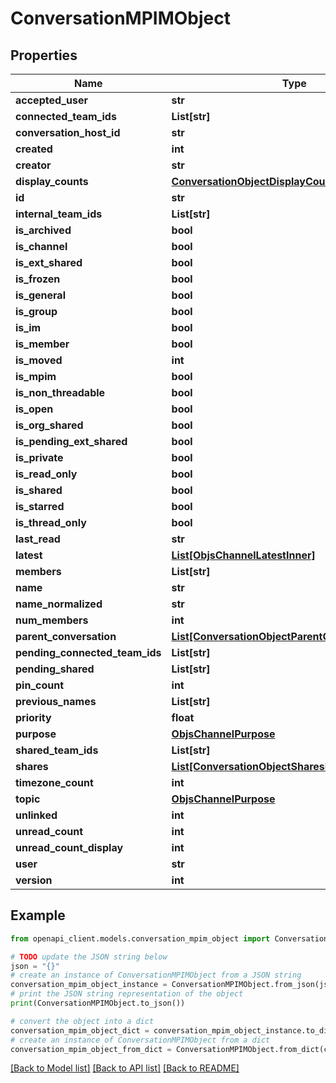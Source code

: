 # ConversationMPIMObject


## Properties

Name | Type | Description | Notes
------------ | ------------- | ------------- | -------------
**accepted_user** | **str** |  | [optional] 
**connected_team_ids** | **List[str]** |  | [optional] 
**conversation_host_id** | **str** |  | [optional] 
**created** | **int** |  | 
**creator** | **str** |  | 
**display_counts** | [**ConversationObjectDisplayCounts**](ConversationObjectDisplayCounts.md) |  | [optional] 
**id** | **str** |  | 
**internal_team_ids** | **List[str]** |  | [optional] 
**is_archived** | **bool** |  | 
**is_channel** | **bool** |  | 
**is_ext_shared** | **bool** |  | [optional] 
**is_frozen** | **bool** |  | [optional] 
**is_general** | **bool** |  | 
**is_group** | **bool** |  | 
**is_im** | **bool** |  | 
**is_member** | **bool** |  | [optional] 
**is_moved** | **int** |  | [optional] 
**is_mpim** | **bool** |  | 
**is_non_threadable** | **bool** |  | [optional] 
**is_open** | **bool** |  | [optional] 
**is_org_shared** | **bool** |  | 
**is_pending_ext_shared** | **bool** |  | [optional] 
**is_private** | **bool** |  | 
**is_read_only** | **bool** |  | [optional] 
**is_shared** | **bool** |  | 
**is_starred** | **bool** |  | [optional] 
**is_thread_only** | **bool** |  | [optional] 
**last_read** | **str** |  | [optional] 
**latest** | [**List[ObjsChannelLatestInner]**](ObjsChannelLatestInner.md) |  | [optional] 
**members** | **List[str]** |  | [optional] 
**name** | **str** |  | 
**name_normalized** | **str** |  | 
**num_members** | **int** |  | [optional] 
**parent_conversation** | [**List[ConversationObjectParentConversationInner]**](ConversationObjectParentConversationInner.md) |  | [optional] 
**pending_connected_team_ids** | **List[str]** |  | [optional] 
**pending_shared** | **List[str]** |  | [optional] 
**pin_count** | **int** |  | [optional] 
**previous_names** | **List[str]** |  | [optional] 
**priority** | **float** |  | [optional] 
**purpose** | [**ObjsChannelPurpose**](ObjsChannelPurpose.md) |  | 
**shared_team_ids** | **List[str]** |  | [optional] 
**shares** | [**List[ConversationObjectSharesInner]**](ConversationObjectSharesInner.md) |  | [optional] 
**timezone_count** | **int** |  | [optional] 
**topic** | [**ObjsChannelPurpose**](ObjsChannelPurpose.md) |  | 
**unlinked** | **int** |  | [optional] 
**unread_count** | **int** |  | [optional] 
**unread_count_display** | **int** |  | [optional] 
**user** | **str** |  | [optional] 
**version** | **int** |  | [optional] 

## Example

```python
from openapi_client.models.conversation_mpim_object import ConversationMPIMObject

# TODO update the JSON string below
json = "{}"
# create an instance of ConversationMPIMObject from a JSON string
conversation_mpim_object_instance = ConversationMPIMObject.from_json(json)
# print the JSON string representation of the object
print(ConversationMPIMObject.to_json())

# convert the object into a dict
conversation_mpim_object_dict = conversation_mpim_object_instance.to_dict()
# create an instance of ConversationMPIMObject from a dict
conversation_mpim_object_from_dict = ConversationMPIMObject.from_dict(conversation_mpim_object_dict)
```
[[Back to Model list]](../README.md#documentation-for-models) [[Back to API list]](../README.md#documentation-for-api-endpoints) [[Back to README]](../README.md)


